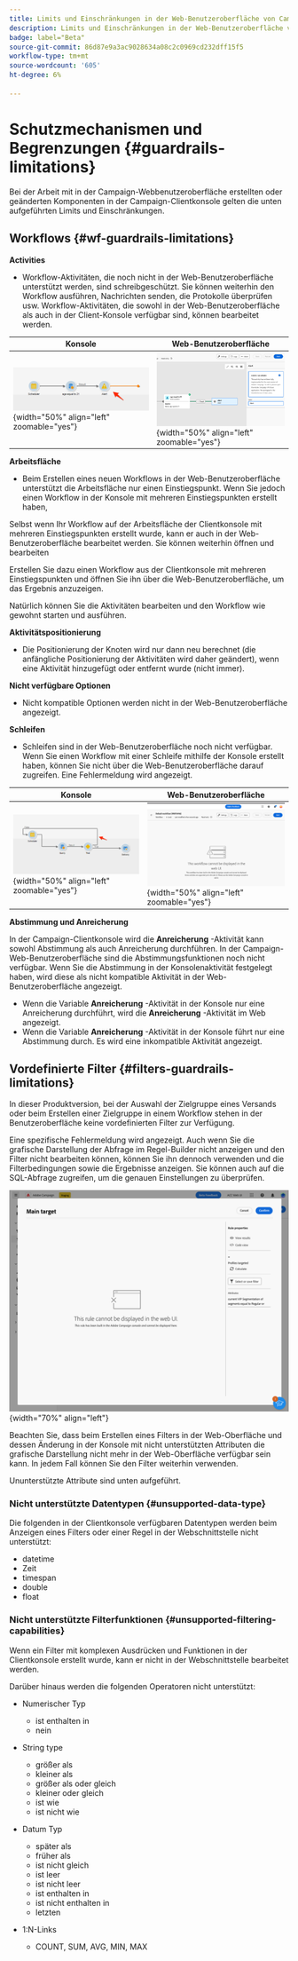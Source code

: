 ```yaml
---
title: Limits und Einschränkungen in der Web-Benutzeroberfläche von Campaign
description: Limits und Einschränkungen in der Web-Benutzeroberfläche von Campaign
badge: label="Beta"
source-git-commit: 86d87e9a3ac9028634a08c2c0969cd232dff15f5
workflow-type: tm+mt
source-wordcount: '605'
ht-degree: 6%

---
```



# Schutzmechanismen und Begrenzungen {#guardrails-limitations}

Bei der Arbeit mit in der Campaign-Webbenutzeroberfläche erstellten oder geänderten Komponenten in der Campaign-Clientkonsole gelten die unten aufgeführten Limits und Einschränkungen.

## Workflows {#wf-guardrails-limitations}

**Activities**

* Workflow-Aktivitäten, die noch nicht in der Web-Benutzeroberfläche unterstützt werden, sind schreibgeschützt. Sie können weiterhin den Workflow ausführen, Nachrichten senden, die Protokolle überprüfen usw. Workflow-Aktivitäten, die sowohl in der Web-Benutzeroberfläche als auch in der Client-Konsole verfügbar sind, können bearbeitet werden.

| Konsole | Web-Benutzeroberfläche |
| --- | --- |
| ![](assets/limitations-activities-console.png){width="50%" align="left" zoomable="yes"} | ![](assets/limitations-activities-web.png){width="50%" align="left" zoomable="yes"} |

**Arbeitsfläche**

* Beim Erstellen eines neuen Workflows in der Web-Benutzeroberfläche unterstützt die Arbeitsfläche nur einen Einstiegspunkt. Wenn Sie jedoch einen Workflow in der Konsole mit mehreren Einstiegspunkten erstellt haben,

Selbst wenn Ihr Workflow auf der Arbeitsfläche der Clientkonsole mit mehreren Einstiegspunkten erstellt wurde, kann er auch in der Web-Benutzeroberfläche bearbeitet werden. Sie können weiterhin öffnen und bearbeiten



Erstellen Sie dazu einen Workflow aus der Clientkonsole mit mehreren Einstiegspunkten und öffnen Sie ihn über die Web-Benutzeroberfläche, um das Ergebnis anzuzeigen.



Natürlich können Sie die Aktivitäten bearbeiten und den Workflow wie gewohnt starten und ausführen.



**Aktivitätspositionierung**

* Die Positionierung der Knoten wird nur dann neu berechnet (die anfängliche Positionierung der Aktivitäten wird daher geändert), wenn eine Aktivität hinzugefügt oder entfernt wurde (nicht immer).

**Nicht verfügbare Optionen**

* Nicht kompatible Optionen werden nicht in der Web-Benutzeroberfläche angezeigt.

**Schleifen**

* Schleifen sind in der Web-Benutzeroberfläche noch nicht verfügbar. Wenn Sie einen Workflow mit einer Schleife mithilfe der Konsole erstellt haben, können Sie nicht über die Web-Benutzeroberfläche darauf zugreifen. Eine Fehlermeldung wird angezeigt.

| Konsole | Web-Benutzeroberfläche |
| --- | --- |
| ![](assets/limitations-loops-console.png){width="50%" align="left" zoomable="yes"} | ![](assets/limitations-loops-web.png){width="50%" align="left" zoomable="yes"} |

**Abstimmung und Anreicherung**

In der Campaign-Clientkonsole wird die **Anreicherung** -Aktivität kann sowohl Abstimmung als auch Anreicherung durchführen. In der Campaign-Web-Benutzeroberfläche sind die Abstimmungsfunktionen noch nicht verfügbar. Wenn Sie die Abstimmung in der Konsolenaktivität festgelegt haben, wird diese als nicht kompatible Aktivität in der Web-Benutzeroberfläche angezeigt.

* Wenn die Variable **Anreicherung** -Aktivität in der Konsole nur eine Anreicherung durchführt, wird die **Anreicherung** -Aktivität im Web angezeigt.
* Wenn die Variable **Anreicherung** -Aktivität in der Konsole führt nur eine Abstimmung durch. Es wird eine inkompatible Aktivität angezeigt.

## Vordefinierte Filter {#filters-guardrails-limitations}

In dieser Produktversion, bei der Auswahl der Zielgruppe eines Versands oder beim Erstellen einer Zielgruppe in einem Workflow stehen in der Benutzeroberfläche keine vordefinierten Filter zur Verfügung.

Eine spezifische Fehlermeldung wird angezeigt. Auch wenn Sie die grafische Darstellung der Abfrage im Regel-Builder nicht anzeigen und den Filter nicht bearbeiten können, können Sie ihn dennoch verwenden und die Filterbedingungen sowie die Ergebnisse anzeigen. Sie können auch auf die SQL-Abfrage zugreifen, um die genauen Einstellungen zu überprüfen.

![](assets/filter-unavailable.png){width="70%" align="left"}

Beachten Sie, dass beim Erstellen eines Filters in der Web-Oberfläche und dessen Änderung in der Konsole mit nicht unterstützten Attributen die grafische Darstellung nicht mehr in der Web-Oberfläche verfügbar sein kann. In jedem Fall können Sie den Filter weiterhin verwenden.

Ununterstützte Attribute sind unten aufgeführt.

### Nicht unterstützte Datentypen {#unsupported-data-type}

Die folgenden in der Clientkonsole verfügbaren Datentypen werden beim Anzeigen eines Filters oder einer Regel in der Webschnittstelle nicht unterstützt:

* datetime
* Zeit
* timespan
* double
* float

### Nicht unterstützte Filterfunktionen {#unsupported-filtering-capabilities}

Wenn ein Filter mit komplexen Ausdrücken und Funktionen in der Clientkonsole erstellt wurde, kann er nicht in der Webschnittstelle bearbeitet werden.

Darüber hinaus werden die folgenden Operatoren nicht unterstützt:

* Numerischer Typ
   * ist enthalten in
   * nein

* String type
   * größer als
   * kleiner als
   * größer als oder gleich
   * kleiner oder gleich
   * ist wie
   * ist nicht wie

* Datum Typ
   * später als
   * früher als
   * ist nicht gleich
   * ist leer
   * ist nicht leer
   * ist enthalten in
   * ist nicht enthalten in
   * letzten

* 1:N-Links
   * COUNT, SUM, AVG, MIN, MAX